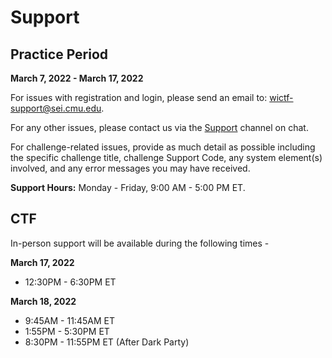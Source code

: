# Support

## Practice Period 

**March 7, 2022 - March 17, 2022**

For issues with registration and login, please send an email to: [wictf-support@sei.cmu.edu](mailto:wictf-support@sei.cmu.edu).

For any other issues, please contact us via the [Support](https://wictf.com/chat/wictf-2022/channels/support) channel on chat. 

For challenge-related issues, provide as much detail as possible including the specific challenge title, challenge Support Code, any system element(s) involved, and any error messages you may have received.

**Support Hours:** Monday - Friday, 9:00 AM - 5:00 PM ET.

## CTF 

In-person support will be available during the following times - 

**March 17, 2022**
- 12:30PM - 6:30PM ET

**March 18, 2022**
- 9:45AM - 11:45AM ET
- 1:55PM - 5:30PM ET
- 8:30PM - 11:55PM ET (After Dark Party)


